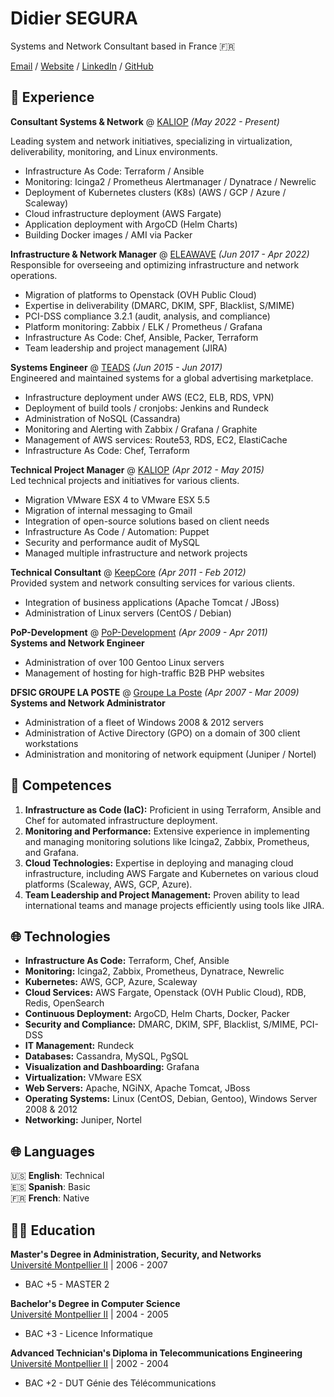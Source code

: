 # Didier SEGURA

Systems and Network Consultant based in France 🇫🇷 <br>

[Email](mailto:hello@didier-segura.fr) / [Website](https://www.didier-segura.fr/) / [LinkedIn](https://www.linkedin.com/in/didiersegura/) / [GitHub](https://github.com/didier-segura/)

## 💼 Experience

**Consultant Systems & Network** @ [KALIOP](https://www.kaliop.com/) _(May 2022 - Present)_ <br>

Leading system and network initiatives, specializing in virtualization, deliverability, monitoring, and Linux environments.
  - Infrastructure As Code: Terraform / Ansible
  - Monitoring: Icinga2 / Prometheus Alertmanager / Dynatrace / Newrelic
  - Deployment of Kubernetes clusters (K8s) (AWS / GCP / Azure / Scaleway)
  - Cloud infrastructure deployment (AWS Fargate)
  - Application deployment with ArgoCD (Helm Charts)
  - Building Docker images / AMI via Packer

**Infrastructure & Network Manager** @ [ELEAWAVE](https://www.eleawave.com/) _(Jun 2017 - Apr 2022)_ <br>
Responsible for overseeing and optimizing infrastructure and network operations.
  - Migration of platforms to Openstack (OVH Public Cloud)
  - Expertise in deliverability (DMARC, DKIM, SPF, Blacklist, S/MIME)
  - PCI-DSS compliance 3.2.1 (audit, analysis, and compliance)
  - Platform monitoring: Zabbix / ELK / Prometheus / Grafana
  - Infrastructure As Code: Chef, Ansible, Packer, Terraform
  - Team leadership and project management (JIRA)

**Systems Engineer** @ [TEADS](https://www.teads.com/) _(Jun 2015 - Jun 2017)_ <br>
Engineered and maintained systems for a global advertising marketplace.
  - Infrastructure deployment under AWS (EC2, ELB, RDS, VPN)
  - Deployment of build tools / cronjobs: Jenkins and Rundeck
  - Administration of NoSQL (Cassandra)
  - Monitoring and Alerting with Zabbix / Grafana / Graphite
  - Management of AWS services: Route53, RDS, EC2, ElastiCache
  - Infrastructure As Code: Chef, Terraform

**Technical Project Manager** @ [KALIOP](https://www.kaliop.com/) _(Apr 2012 - May 2015)_ <br>
Led technical projects and initiatives for various clients.
  - Migration VMware ESX 4 to VMware ESX 5.5
  - Migration of internal messaging to Gmail
  - Integration of open-source solutions based on client needs
  - Infrastructure As Code / Automation: Puppet
  - Security and performance audit of MySQL
  - Managed multiple infrastructure and network projects

**Technical Consultant** @ [KeepCore](https://www.keepcore.com/) _(Apr 2011 - Feb 2012)_ <br>
Provided system and network consulting services for various clients.
  - Integration of business applications (Apache Tomcat / JBoss)
  - Administration of Linux servers (CentOS / Debian)

**PoP-Development** @ [PoP-Development](https://www.pop-development.fr) _(Apr 2009 - Apr 2011)_ <br>
**Systems and Network Engineer**
  - Administration of over 100 Gentoo Linux servers
  - Management of hosting for high-traffic B2B PHP websites

**DFSIC GROUPE LA POSTE** @ [Groupe La Poste](https://www.lapostegroupe.com) _(Apr 2007 - Mar 2009)_ <br>
**Systems and Network Administrator**
  - Administration of a fleet of Windows 2008 & 2012 servers
  - Administration of Active Directory (GPO) on a domain of 300 client workstations
  - Administration and monitoring of network equipment (Juniper / Nortel)


## 🚀 Competences

1. **Infrastructure as Code (IaC):** Proficient in using Terraform, Ansible and Chef for automated infrastructure deployment.
2. **Monitoring and Performance:** Extensive experience in implementing and managing monitoring solutions like Icinga2, Zabbix, Prometheus, and Grafana.
3. **Cloud Technologies:** Expertise in deploying and managing cloud infrastructure, including AWS Fargate and Kubernetes on various cloud platforms (Scaleway, AWS, GCP, Azure).
4. **Team Leadership and Project Management:** Proven ability to lead international teams and manage projects efficiently using tools like JIRA.

## 🌐 Technologies

- **Infrastructure As Code:** Terraform, Chef, Ansible
- **Monitoring:** Icinga2, Zabbix, Prometheus, Dynatrace, Newrelic
- **Kubernetes:** AWS, GCP, Azure, Scaleway
- **Cloud Services:** AWS Fargate, Openstack (OVH Public Cloud), RDB, Redis, OpenSearch
- **Continuous Deployment:** ArgoCD, Helm Charts, Docker, Packer
- **Security and Compliance:** DMARC, DKIM, SPF, Blacklist, S/MIME, PCI-DSS
- **IT Management:** Rundeck
- **Databases:** Cassandra, MySQL, PgSQL
- **Visualization and Dashboarding:** Grafana
- **Virtualization:** VMware ESX
- **Web Servers:** Apache, NGiNX, Apache Tomcat, JBoss
- **Operating Systems:** Linux (CentOS, Debian, Gentoo), Windows Server 2008 & 2012
- **Networking:** Juniper, Nortel

## 🌐 Languages

🇺🇸 **English**: Technical <br>
🇪🇸 **Spanish**: Basic <br>
🇫🇷 **French**: Native

## 👨‍🎓 Education

**Master's Degree in Administration, Security, and Networks**<br>
[Université Montpellier II](https://www.umontpellier.fr/en) | 2006 - 2007
  - BAC +5 - MASTER 2

**Bachelor's Degree in Computer Science**<br>
[Université Montpellier II](https://www.umontpellier.fr/en) | 2004 - 2005
  - BAC +3 - Licence Informatique

**Advanced Technician's Diploma in Telecommunications Engineering**<br>
[Université Montpellier II](https://www.umontpellier.fr/en) | 2002 - 2004
  - BAC +2 - DUT Génie des Télécommunications